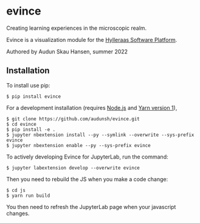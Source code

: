 evince
===============================

Creating learning experiences in the microscopic realm.

Evince is a visualization module for the <a href="https://hylleraas.readthedocs.io/en/latest/">Hylleraas Software Platform</a>.

Authored by Audun Skau Hansen, summer 2022

Installation
------------

To install use pip:

    $ pip install evince

For a development installation (requires [Node.js](https://nodejs.org) and [Yarn version 1](https://classic.yarnpkg.com/)),

    $ git clone https://github.com/audunsh/evince.git
    $ cd evince
    $ pip install -e .
    $ jupyter nbextension install --py --symlink --overwrite --sys-prefix evince
    $ jupyter nbextension enable --py --sys-prefix evince

To actively developing Evince for JupyterLab, run the command:

    $ jupyter labextension develop --overwrite evince

Then you need to rebuild the JS when you make a code change:

    $ cd js
    $ yarn run build

You then need to refresh the JupyterLab page when your javascript changes.
